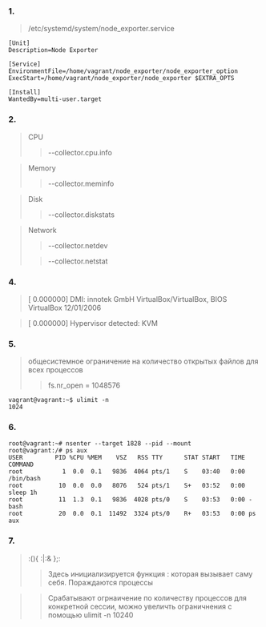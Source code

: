 ### 1.
>/etc/systemd/system/node_exporter.service
```buildoutcfg
[Unit]
Description=Node Exporter

[Service]
EnvironmentFile=/home/vagrant/node_exporter/node_exporter_option
ExecStart=/home/vagrant/node_exporter/node_exporter $EXTRA_OPTS

[Install]
WantedBy=multi-user.target
```
### 2.

>CPU
>>--collector.cpu.info

>Memory
>> --collector.meminfo

>Disk
>>--collector.diskstats

> Network
>>--collector.netdev 
> 
>>--collector.netstat

### 4.
>[    0.000000] DMI: innotek GmbH VirtualBox/VirtualBox, BIOS VirtualBox 12/01/2006

>[    0.000000] Hypervisor detected: KVM

### 5.
> общесистемное ограничение на количество открытых файлов для всех процессов
>>fs.nr_open = 1048576
```buildoutcfg
vagrant@vagrant:~$ ulimit -n
1024 
```

### 6.
```buildoutcfg
root@vagrant:~# nsenter --target 1828 --pid --mount
root@vagrant:/# ps aux
USER         PID %CPU %MEM    VSZ   RSS TTY      STAT START   TIME COMMAND
root           1  0.0  0.1   9836  4064 pts/1    S    03:40   0:00 /bin/bash
root          10  0.0  0.0   8076   524 pts/1    S+   03:52   0:00 sleep 1h
root          11  1.3  0.1   9836  4028 pts/0    S    03:53   0:00 -bash
root          20  0.0  0.1  11492  3324 pts/0    R+   03:53   0:00 ps aux
```

### 7.

>:(){ :|:& };:
>> Здесь инициализируется функция : которая вызывает саму себя. Пораждаются процессы

>> Срабатывают огрнаичение по количеству процессов для конкретной сессии, можно увеличть ограничнения с помощью ulimit -n 10240 
 
